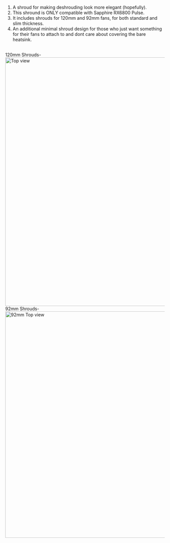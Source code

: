 1. A shroud for making deshrouding look more elegant (hopefully). <br />
2. This shround is ONLY compatible with Sapphire RX6800 Pulse. <br />
3. It includes shrouds for 120mm and 92mm fans, for both standard and slim thickness. <br />
4. An additional minimal shroud design for those who just want something for their fans to attach to and dont care about covering the bare heatsink. <br />
<br />
120mm Shrouds- <br />
<img width="786" alt="Top view" src="https://github.com/HypnotisedLemon/Sapphire-RX6800-Pulse-Shroud/assets/95068107/b052848f-82d3-479c-84a4-c8e7da874ada">
<br />
92mm Shrouds- <br />
<img width="716" alt="92mm Top view" src="https://github.com/HypnotisedLemon/Sapphire-RX6800-Pulse-Shroud/assets/95068107/f4a89abf-9433-4457-99ff-ac48be2df611">
